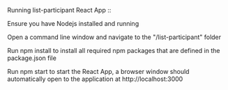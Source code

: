 Running list-participant React App ::

Ensure you have Nodejs installed and running

Open a command line window and navigate to the "/list-participant" folder

Run npm install to install all required npm packages that are defined in the package.json file

Run npm start to start the React App, a browser window should automatically open to the application at http://localhost:3000
